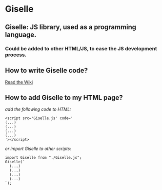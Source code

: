 # Giselle
## Giselle: JS library, used as a programming language.
### Could be added to other HTML/JS, to ease the JS development process.

## How to write Giselle code?
[Read the Wiki](https://github.com/YKProg/Giselle/wiki/Giselle-examples)

## How to add Giselle to my HTML page?
*add the following code to HTML:*<br>
```
<script src='Giselle.js' code='
(...)
(...)
(...)
(...)
'></script>
```
*or import Giselle to other scripts:*<br>
```
import Giselle from "./Giselle.js";
Giselle(`
  (...)
  (...)
  (...)
  (...)
`);
```
